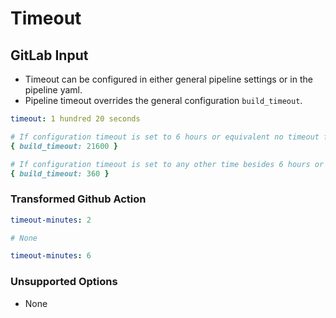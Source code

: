 # Timeout

## GitLab Input

- Timeout can be configured in either general pipeline settings or in the pipeline yaml.
- Pipeline timeout overrides the general configuration `build_timeout`.


```yaml
timeout: 1 hundred 20 seconds
```

```ruby
# If configuration timeout is set to 6 hours or equivalent no timeout field will be added
{ build_timeout: 21600 }
```

```ruby
# If configuration timeout is set to any other time besides 6 hours or equivalent a timeout field will be added
{ build_timeout: 360 }
```

### Transformed Github Action

```yaml
timeout-minutes: 2
```

```yaml
# None
```

```yaml
timeout-minutes: 6
```

### Unsupported Options

- None
